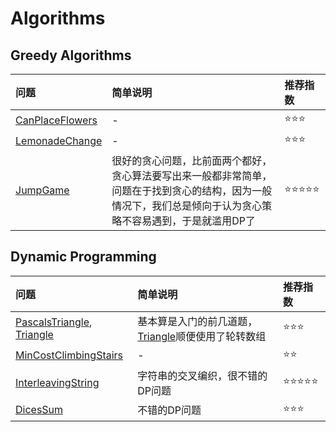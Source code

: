 # Algorithms

## Greedy Algorithms

| 问题 | 简单说明 | 推荐指数 |
|:--------|:------------|:---------------|
| [CanPlaceFlowers](https://www.lintcode.com/problem/can-place-flowers/description) | - | ⭐️️️⭐️️️⭐️️️️ |
| [LemonadeChange](https://www.lintcode.com/problem/lemonade-change/description) | - | ⭐️️️⭐️️️⭐️️️️ |
| [JumpGame](https://www.lintcode.com/problem/jump-game/description) | 很好的贪心问题，比前面两个都好，贪心算法要写出来一般都非常简单，问题在于找到贪心的结构，因为一般情况下，我们总是倾向于认为贪心策略不容易遇到，于是就滥用DP了 | ⭐️️️⭐⭐️️️⭐️️️⭐️️️️️️️ |

## Dynamic Programming 

| 问题 | 简单说明 | 推荐指数 |
|:--------|:------------|:---------------|
| [PascalsTriangle](https://www.lintcode.com/problem/pascals-triangle/description), [Triangle](https://www.lintcode.com/problem/triangle/description) | 基本算是入门的前几道题，[Triangle](https://github.com/g7tianyi/lintcode-and-leetcode-solutions/blob/master/src/main/java/com/g7tianyi/lintcode/dp/Triangle.java)顺便使用了轮转数组 | ⭐️️️⭐️️️⭐️️️️ |
| [MinCostClimbingStairs](https://www.lintcode.com/problem/min-cost-climbing-stairs/description) | - | ⭐️️️⭐️️️ |
| [InterleavingString](https://www.lintcode.com/problem/interleaving-string/description) | 字符串的交叉编织，很不错的DP问题 | ⭐️️️⭐⭐️️️⭐️️️⭐️️️️️️️ |
| [DicesSum](https://www.lintcode.com/problem/dices-sum/description) | 不错的DP问题 | ⭐️️️⭐️️️⭐️️️️ |
